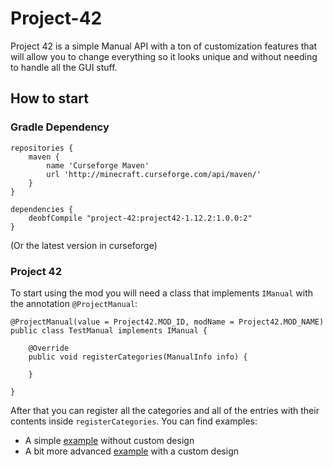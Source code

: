 # Project-42

Project 42 is a simple Manual API with a ton of customization features that will allow you to change everything so it looks unique and without needing to handle all the GUI stuff.

## How to start

### Gradle Dependency

```
repositories {
    maven {
        name 'Curseforge Maven'
        url 'http://minecraft.curseforge.com/api/maven/'
    }
}

dependencies {
    deobfCompile "project-42:project42-1.12.2:1.0.0:2"
}
```
(Or the latest version in curseforge)

### Project 42

To start using the mod you will need a class that implements `IManual` with the annotation `@ProjectManual`:

```
@ProjectManual(value = Project42.MOD_ID, modName = Project42.MOD_NAME)
public class TestManual implements IManual {

    @Override
    public void registerCategories(ManualInfo info) {

    }

}
```

After that you can register all the categories and all of the entries with their contents inside `registerCategories`. You can find examples:
* A simple [example](https://github.com/Buuz135/Project-42/blob/master/src/test/java/TestManual.java) without custom design
* A bit more advanced [example](https://github.com/Buuz135/Project-42/blob/master/src/test/java/TestManualCustomDesign.java) with a custom design 
